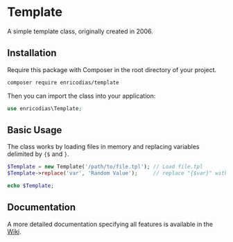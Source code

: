 # Template

A simple template class, originally created in 2006.

## Installation

Require this package with Composer in the root directory of your project.

```bash
composer require enricodias/template
```

Then you can import the class into your application:

```php
use enricodias\Template;
```

## Basic Usage

The class works by loading files in memory and replacing variables delimited by ```{$``` and ```}```.

```php
$Template = new Template('/path/to/file.tpl'); // Load file.tpl
$Template->replace('var', 'Random Value');     // replace "{$var}" with "Random Value"

echo $Template;
```

## Documentation

A more detailed documentation specifying all features is available in the <a href="https://github.com/enricodias/Template/wiki" title="Wiki">Wiki</a>.
